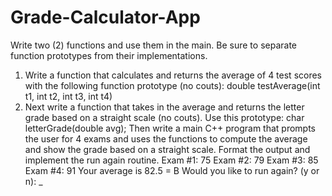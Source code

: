 # Grade-Calculator-App

Write two (2) functions and use them in the main.  Be sure to separate function prototypes from their implementations.
1. Write a function that calculates and returns the average of 4 test scores with the following function prototype (no couts):
double testAverage(int t1, int t2, int t3, int t4)
2. Next write a function that takes in the average and returns the letter grade based on a straight scale (no couts). Use this prototype:
char letterGrade(double avg);
Then write a main C++ program that prompts the user for 4 exams and uses the functions to compute the average and show the grade based on a straight scale.  Format the output and implement the run again routine.
Exam #1: 75
Exam #2: 79
Exam #3: 85
Exam #4: 91
Your average is 82.5 = B
Would you like to run again? (y or n): _
